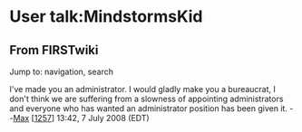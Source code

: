 # User talk:MindstormsKid

## From FIRSTwiki

Jump to: navigation, search

I've made you an administrator. I would gladly make you a bureaucrat, I don't think we are suffering from a slowness of appointing administrators and everyone who has wanted an administrator position has been given it. --[Max](User:Max "User:Max") [[1257](1257 "1257")] 13:42, 7 July 2008 (EDT)

